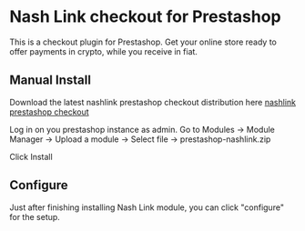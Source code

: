 # Nash Link checkout for Prestashop
  
This is a checkout plugin for Prestashop. Get your online store ready to offer payments in crypto, while you receive in fiat.    
  
## Manual Install
  
Download the latest nashlink prestashop checkout distribution here [nashlink prestashop checkout](https://github.com/nash-io/nashlink-plugins-and-sdks/raw/main/plugin-prestashop-checkout/dist/prestashop-nashlink.zip)
  
Log in on you prestashop instance as admin. Go to Modules -> Module Manager -> Upload a module -> Select file -> prestashop-nashlink.zip  
   
Click Install

## Configure

Just after finishing installing Nash Link module, you can click "configure" for the setup.
  
